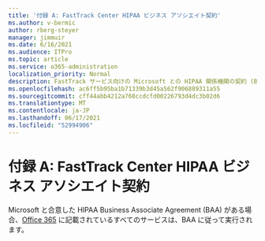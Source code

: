 ```yaml
---
title: '付録 A: FastTrack Center HIPAA ビジネス アソシエイト契約'
ms.author: v-bermic
author: rberg-steyer
manager: jimmuir
ms.date: 6/16/2021
ms.audience: ITPro
ms.topic: article
ms.service: o365-administration
localization_priority: Normal
description: FastTrack サービス向けの Microsoft との HIPAA 関係機関の契約 (BAA) がある場合、FastTrack Center Benefit for Office 365 に表示されているすべてのサービスが、その BAA に含まれます。ただし、以下は除きます。
ms.openlocfilehash: ac6ff5b95ba1b71339b3d45a562f906889311a55
ms.sourcegitcommit: cff44abb4212a768ccdcfd00226793d4dc3b02d6
ms.translationtype: MT
ms.contentlocale: ja-JP
ms.lasthandoff: 06/17/2021
ms.locfileid: "52994906"
---
```

# <a name="appendix-a---fasttrack-center-hipaa-business-associate-agreement"></a>付録 A: FastTrack Center HIPAA ビジネス アソシエイト契約

Microsoft と合意した HIPAA Business Associate Agreement (BAA) がある場合、[Office 365](products-and-capabilities.md#office-365) に記載されているすべてのサービスは、BAA に従って実行されます。


